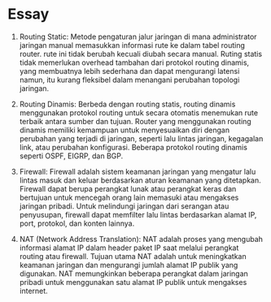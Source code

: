 # Essay

1. Routing Static: Metode pengaturan jalur jaringan di mana administrator jaringan manual memasukkan informasi rute ke dalam tabel routing router. rute ini tidak berubah kecuali diubah secara manual. Ruting statis tidak memerlukan overhead tambahan dari protokol routing dinamis, yang membuatnya lebih sederhana dan dapat mengurangi latensi namun, itu kurang fleksibel dalam menangani perubahan topologi jaringan.

2. Routing Dinamis: Berbeda dengan routing statis, routing dinamis menggunakan protokol routing untuk secara otomatis menemukan rute terbaik antara sumber dan tujuan. Router yang menggunakan routing dinamis memiliki kemampuan untuk menyesuaikan diri dengan perubahan yang terjadi di jaringan, seperti lalu lintas jaringan, kegagalan link, atau perubahan konfigurasi. Beberapa protokol routing dinamis seperti OSPF, EIGRP, dan BGP.

3. Firewall: Firewall adalah sistem keamanan jaringan yang mengatur lalu lintas masuk dan keluar berdasarkan aturan keamanan yang ditetapkan. Firewall dapat berupa perangkat lunak atau perangkat keras dan bertujuan untuk mencegah orang lain memasuki atau mengakses jaringan pribadi. Untuk melindungi jaringan dari serangan atau penyusupan, firewall dapat memfilter lalu lintas berdasarkan alamat IP, port, protokol, dan konten lainnya.

4. NAT (Network Address Translation): NAT adalah proses yang mengubah informasi alamat IP dalam header paket IP saat melalui perangkat routing atau firewall. Tujuan utama NAT adalah untuk meningkatkan keamanan jaringan dan mengurangi jumlah alamat IP publik yang digunakan. NAT memungkinkan beberapa perangkat dalam jaringan pribadi untuk menggunakan satu alamat IP publik untuk mengakses internet.
